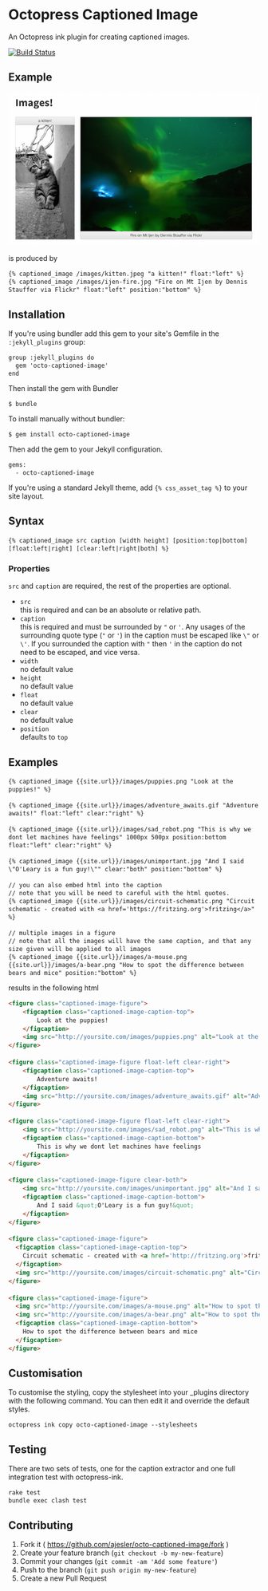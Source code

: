 # Octopress Captioned Image

An Octopress ink plugin for creating captioned images.

[![Build Status](https://travis-ci.org/ajesler/octo-captioned-image.svg?branch=master)](https://travis-ci.org/ajesler/octo-captioned-image)

## Example

![Example Usage](https://github.com/ajesler/octo-captioned-image/raw/master/captioned-image-example.png)

is produced by 

```
{% captioned_image /images/kitten.jpeg "a kitten!" float:"left" %}
{% captioned_image /images/ijen-fire.jpg "Fire on Mt Ijen by Dennis Stauffer via Flickr" float:"left" position:"bottom" %}
```

## Installation

If you're using bundler add this gem to your site's Gemfile in the `:jekyll_plugins` group:

    group :jekyll_plugins do
      gem 'octo-captioned-image'
    end

Then install the gem with Bundler

    $ bundle

To install manually without bundler:

    $ gem install octo-captioned-image

Then add the gem to your Jekyll configuration.

    gems:
      - octo-captioned-image

If you're using a standard Jekyll theme, add `{% css_asset_tag %}` to your site layout.  


## Syntax

```
{% captioned_image src caption [width height] [position:top|bottom] [float:left|right] [clear:left|right|both] %}
```

### Properties

`src` and `caption` are required, the rest of the properties are optional.

* `src`  
this is required and can be an absolute or relative path.
* `caption`  
this is required and must be surrounded by `"` or `'`. Any usages of the surrounding quote type (`"` or `'`) in the caption must be escaped like `\"` or `\'`. If you surrounded the caption with `"` then `'` in the caption do not need to be escaped, and vice versa.
* `width`  
no default value
* `height`  
no default value
* `float`  
no default value
* `clear`  
no default value
* `position`  
defaults to `top`


## Examples

```
{% captioned_image {{site.url}}/images/puppies.png "Look at the puppies!" %}

{% captioned_image {{site.url}}/images/adventure_awaits.gif "Adventure awaits!" float:"left" clear:"right" %}

{% captioned_image {{site.url}}/images/sad_robot.png "This is why we dont let machines have feelings" 1000px 500px position:bottom float:"left" clear:"right" %}

{% captioned_image {{site.url}}/images/unimportant.jpg "And I said \"O'Leary is a fun guy!\"" clear:"both" position:"bottom" %}

// you can also embed html into the caption
// note that you will be need to careful with the html quotes.
{% captioned_image {{site.url}}/images/circuit-schematic.png "Circuit schematic - created with <a href='https://fritzing.org'>fritzing</a>" %}

// multiple images in a figure
// note that all the images will have the same caption, and that any size given will be applied to all images
{% captioned_image {{site.url}}/images/a-mouse.png {{site.url}}/images/a-bear.png "How to spot the difference between bears and mice" position:"bottom" %}
```

results in the following html

```html
<figure class="captioned-image-figure">
	<figcaption class="captioned-image-caption-top">
		Look at the puppies!
	</figcaption>
	<img src="http://yoursite.com/images/puppies.png" alt="Look at the puppies!">
</figure>

<figure class="captioned-image-figure float-left clear-right">
	<figcaption class="captioned-image-caption-top">
		Adventure awaits!
	</figcaption>
	<img src="http://yoursite.com/images/adventure_awaits.gif" alt="Adventure awaits!">
</figure>

<figure class="captioned-image-figure float-left clear-right">
	<img src="http://yoursite.com/images/sad_robot.png" alt="This is why we dont let machines have feelings" width="1000px" height="500px">
	<figcaption class="captioned-image-caption-bottom">
		This is why we dont let machines have feelings
	</figcaption>
</figure>

<figure class="captioned-image-figure clear-both">
	<img src="http://yoursite.com/images/unimportant.jpg" alt="And I said &quot;O'Leary is a fun guy!&quot;" width="1000px" height="500px">
	<figcaption class="captioned-image-caption-bottom">
		And I said &quot;O'Leary is a fun guy!&quot;
	</figcaption>
</figure>

<figure class="captioned-image-figure">
  <figcaption class="captioned-image-caption-top">
    Circuit schematic - created with <a href='http://fritzing.org'>fritzing</a>
  </figcaption>
  <img src="http://yoursite.com/images/circuit-schematic.png" alt="Circuit schematic - created with <a href='http://fritzing.org'>fritzing</a>" />
</figure>

<figure class="captioned-image-figure">
  <img src="http://yoursite.com/images/a-mouse.png" alt="How to spot the difference between bears and mice" />
  <img src="http://yoursite.com/images/a-bear.png" alt="How to spot the difference between bears and mice" />
  <figcaption class="captioned-image-caption-bottom">
    How to spot the difference between bears and mice
  </figcaption>
</figure>
```

## Customisation

To customise the styling, copy the stylesheet into your _plugins directory with the following command. You can then edit it and override the default styles.

```
octopress ink copy octo-captioned-image --stylesheets
```

## Testing

There are two sets of tests, one for the caption extractor and one full integration test with octopress-ink.

```
rake test
bundle exec clash test
```

## Contributing

1. Fork it ( https://github.com/ajesler/octo-captioned-image/fork )
2. Create your feature branch (`git checkout -b my-new-feature`)
3. Commit your changes (`git commit -am 'Add some feature'`)
4. Push to the branch (`git push origin my-new-feature`)
5. Create a new Pull Request
